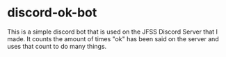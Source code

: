 # discord-ok-bot

This is a simple discord bot that is used on the JFSS Discord Server that I made. It counts the amount of times "ok" has been said on the server and uses that count to do many things.

